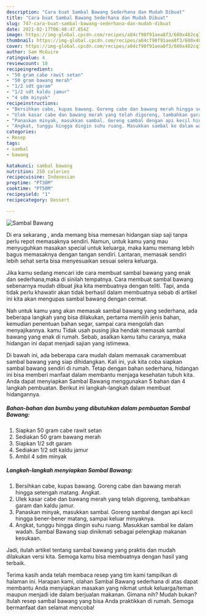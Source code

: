 ```yaml
---
description: "Cara buat Sambal Bawang Sederhana dan Mudah Dibuat"
title: "Cara buat Sambal Bawang Sederhana dan Mudah Dibuat"
slug: 747-cara-buat-sambal-bawang-sederhana-dan-mudah-dibuat
date: 2021-02-17T06:48:47.854Z
image: https://img-global.cpcdn.com/recipes/a84cf90f91aea8f3/680x482cq70/sambal-bawang-foto-resep-utama.jpg
thumbnail: https://img-global.cpcdn.com/recipes/a84cf90f91aea8f3/680x482cq70/sambal-bawang-foto-resep-utama.jpg
cover: https://img-global.cpcdn.com/recipes/a84cf90f91aea8f3/680x482cq70/sambal-bawang-foto-resep-utama.jpg
author: Sam McGuire
ratingvalue: 4
reviewcount: 10
recipeingredient:
- "50 gram cabe rawit setan"
- "50 gram bawang merah"
- "1/2 sdt garam"
- "1/2 sdt kaldu jamur"
- "4 sdm minyak"
recipeinstructions:
- "Bersihkan cabe, kupas bawang. Goreng cabe dan bawang merah hingga setengah matang. Angkat."
- "Ulek kasar cabe dan bawang merah yang telah digoreng, tambahkan garam dan kaldu jamur."
- "Panaskan minyak, masukkan sambal. Goreng sambal dengan api kecil hingga bener-bener matang, sampai keluar minyaknya."
- "Angkat, tunggu hingga dingin suhu ruang. Masukkan sambal ke dalam wadah. Sambal Bawang siap dinikmati sebagai pelengkap makanan kesukaan."
categories:
- Resep
tags:
- sambal
- bawang

katakunci: sambal bawang 
nutrition: 250 calories
recipecuisine: Indonesian
preptime: "PT38M"
cooktime: "PT50M"
recipeyield: "1"
recipecategory: Dessert

---
```



![Sambal Bawang](https://img-global.cpcdn.com/recipes/a84cf90f91aea8f3/680x482cq70/sambal-bawang-foto-resep-utama.jpg)

Di era  sekarang , anda memang bisa memesan hidangan siap saji tanpa perlu repot memasaknya sendiri. Namun, untuk kamu yang mau menyuguhkan masakan special untuk keluarga, maka kamu memang lebih bagus memasaknya dengan tangan sendiri. Lantaran, memasak sendiri lebih sehat serta bisa menyesuaikan sesuai selera keluarga.

Jika kamu sedang mencari ide cara membuat sambal bawang yang enak dan sederhana,maka di sinilah tempatnya. Cara membuat sambal bawang  sebenarnya mudah dibuat jika kita membuatnya dengan teliti. Tapi, anda tidak perlu khawatir akan tidak berhasil dalam membuatnya 
sebab di artikel ini kita akan mengupas sambal bawang dengan cermat.  



Nah untuk kamu yang akan memasak sambal bawang yang sederhana, ada beberapa langkah yang bisa dilakukan, pertama memilih jenis bahan, kemudian penentuan bahan segar, sampai cara mengolah dan menyajikannya. kamu Tidak usah pusing jika hendak memasak sambal bawang yang enak di rumah. Sebab, asalkan kamu  tahu caranya, maka hidangan ini dapat menjadi sajian yang istimewa.

Di bawah ini, ada beberapa cara mudah dalam memasak caramembuat sambal bawang yang siap dihidangkan. Kali ini, yuk kita coba siapkan sambal bawang sendiri di rumah. Tetap dengan bahan sederhana, hidangan ini bisa memberi manfaat dalam membantu menjaga kesehatan tubuh kita. Anda dapat menyiapkan Sambal Bawang menggunakan 5 bahan dan 4 langkah pembuatan. Berikut ini langkah-langkah dalam membuat hidangannya.

<!--inarticleads1-->

##### Bahan-bahan dan bumbu yang dibutuhkan dalam pembuatan Sambal Bawang:

1. Siapkan 50 gram cabe rawit setan
1. Sediakan 50 gram bawang merah
1. Siapkan 1/2 sdt garam
1. Sediakan 1/2 sdt kaldu jamur
1. Ambil 4 sdm minyak




<!--inarticleads2-->

##### Langkah-langkah menyiapkan Sambal Bawang:

1. Bersihkan cabe, kupas bawang. Goreng cabe dan bawang merah hingga setengah matang. Angkat.
1. Ulek kasar cabe dan bawang merah yang telah digoreng, tambahkan garam dan kaldu jamur.
1. Panaskan minyak, masukkan sambal. Goreng sambal dengan api kecil hingga bener-bener matang, sampai keluar minyaknya.
1. Angkat, tunggu hingga dingin suhu ruang. Masukkan sambal ke dalam wadah. Sambal Bawang siap dinikmati sebagai pelengkap makanan kesukaan.




Jadi, itulah artikel tentang  sambal bawang  yang praktis dan mudah dilakukan versi kita. Semoga kamu bisa membuatnya dengan hasil yang terbaik. 

Terima kasih anda telah membaca resep yang tim kami tampilkan di halaman ini. Harapan kami, olahan  Sambal Bawang sederhana di atas dapat membantu Anda menyiapkan masakan yang nikmat untuk keluarga/teman maupun menjadi ide dalam berjualan makanan. Gimana nih? Mudah bukan? Itulah resep sambal bawang yang bisa Anda praktikkan di rumah. Semoga bermanfaat dan selamat mencoba!

